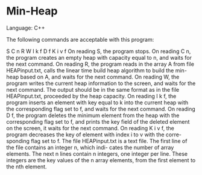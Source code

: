 # Min-Heap

Language: C++

The following commands are acceptable with this program:

S 
C n 
R 
W 
I k f
D f 
K i v f
On reading S, the program stops.
On reading C n, the program creates an empty heap with capacity equal to n, and waits for the next command.
On reading R, the program reads in the array A from file HEAPinput.txt, calls the linear time build heap algorithm to build the min-heap based on A, and waits for the next command.
On reading W, the program writes the current heap information to the screen, and waits for the next command. The output should be in the same format as in the file HEAPinput.txt, proceeded by the heap capacity.
On reading I k f, the program inserts an element with key equal to k into the current heap with the corresponding flag set to f, and waits for the next command.
On reading D f, the program deletes the minimum element from the heap with the corresponding flag set to f, and prints the key field of the deleted element on the screen, it waits for the next command.
On reading K i v f, the program decreases the key of element with index i to v with the corre- sponding flag set to f.
The file HEAPinput.txt is a text file. The first line of the file contains an integer n, which indi- cates the number of array elements. The next n lines contain n integers, one integer per line. These integers are the key values of the n array elements, from the first element to the nth element.